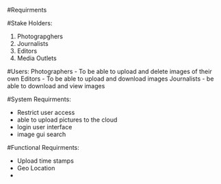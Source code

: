 #Requirments 

#Stake Holders:

1) Photograpghers
2) Journalists
3) Editors
4) Media Outlets


#Users:
 Photographers
    - To be able to upload and delete images of their own
 Editors
    - To be able to upload and download images
Journalists 
     - be able to download and view images
    
#System Requirments:
 - Restrict user access
 - able to upload pictures to the cloud
 - login user interface 
 - image gui search

#Functional Requirments:

- Upload time stamps
- Geo Location
- 


